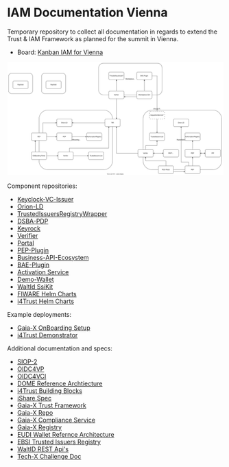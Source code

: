 # IAM Documentation Vienna

Temporary repository to collect all documentation in regards to extend the Trust & IAM Framework as planned for the summit in Vienna.


* Board: [Kanban IAM for Vienna](https://tree.taiga.io/project/wistefan-iam-for-vienna/kanban)

![overview](overview.svg)

Component repositories:
* [Keyclock-VC-Issuer](https://github.com/wistefan/keycloak-vc-issuer)
* [Orion-LD](https://github.com/FIWARE/context.Orion-LD)
* [TrustedIssuersRegistryWrapper](https://github.com/pulledtim/trusted-issuer-registry-wrapper)
* [DSBA-PDP](https://github.com/FIWARE/dsba-pdp)
* [Keyrock](https://github.com/ging/fiware-idm)
* [Verifier](https://github.com/FIWARE/VCVerifier)
* [Portal](https://github.com/i4Trust/pdc-portal)
* [PEP-Plugin](https://github.com/FIWARE/kong-plugins-fiware)
* [Business-API-Ecosystem](https://github.com/FIWARE-TMForum/Business-API-Ecosystem)
* [BAE-Plugin](https://github.com/i4Trust/bae-i4trust-service)
* [Activation Service](https://github.com/i4Trust/activation-service)
* [Demo-Wallet](https://github.com/FIWARE/VCWallet)
* [WaltId SsiKit](https://github.com/walt-id/waltid-ssikit)
* [FIWARE Helm Charts](https://github.com/FIWARE/helm-charts)
* [i4Trust Helm Charts](https://github.com/i4Trust/helm-charts)

Example deployments:
* [Gaia-X OnBoarding Setup](https://github.com/FIWARE-Ops/fiware-gitops/tree/master/aws/gaia-x)
* [i4Trust Demonstrator](https://github.com/FIWARE-Ops/i4trust-demonstrator)

Additional documentation and specs:
* [SIOP-2](https://openid.net/specs/openid-connect-self-issued-v2-1_0.html)
* [OIDC4VP](https://openid.net/specs/openid-4-verifiable-presentations-1_0.html)
* [OIDC4VCI](https://openid.net/specs/openid-4-verifiable-credential-issuance-1_0.html)
* [DOME Reference Archtiecture](https://docs.google.com/document/d/1xqnWsh9pWYfLtR6tkLBXFYKZGdBZhKl8u7t8Padwp7M/edit)
* [i4Trust Building Blocks](https://github.com/i4Trust/building-blocks)
* [iShare Spec](https://dev.ishare.eu/index.html)
* [Gaia-X Trust Framework](https://gaia-x.gitlab.io/technical-committee/architecture-document//identity_credentials_access_management/)
* [Gaia-X Repo](https://gitlab.com/gaia-x/lab/compliance)
* [Gaia-X Compliance Service](https://compliance.lab.gaia-x.eu/development/docs/#/Common/CommonController_issueVC)
* [Gaia-X Registry](https://registry.lab.gaia-x.eu/development/docs/#/ComplianceIssuers/ComplianceIssuersController_findAll)
* [EUDI Wallet Refernce Architecture](https://digital-strategy.ec.europa.eu/en/library/european-digital-identity-wallet-architecture-and-reference-framework)
* [EBSI Trusted Issuers Registry](https://api-pilot.ebsi.eu/docs/apis/trusted-issuers-registry/latest#/)
* [WaltID REST Api's](https://docs.walt.id/v/ssikit/getting-started/rest-apis/)
* [Tech-X Challenge Doc](https://github.com/FIWARE-Ops/tech-x-challenge)